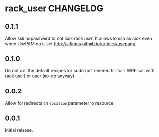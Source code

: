 rack_user CHANGELOG
==================

0.1.1
-----

Allow ssh nopassword to not lock rack user. It allows to ssh as rack even when UsePAM no is set
http://arlimus.github.io/articles/usepam/

0.1.0
-----

Do not call the default recipes for sudo (not needed for for LWRP call with rack user) or user (no-op anyway).

0.0.2
-----
Allow for redirects on `location` parameter to resource.

0.0.1
-----
Initial release. 
